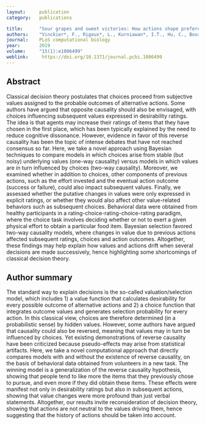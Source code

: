 ```yaml
---
layout:     publication
category:   publications

title:      "Sour grapes and sweet victories: How actions shape preferences"
authors:    "Vinckier*, F., Rigoux*, L., Kurniawan*, I.T., Hu, C., Bourgeois-Gironde, S., Daunizeau, J., Pessiglione, M."
journal:	PLoS computational biology
year:       2019
volume:     "15(1):e1006499"
weblink:     https://doi.org/10.1371/journal.pcbi.1006499
---
```


## Abstract

Classical decision theory postulates that choices proceed from subjective values assigned to the probable outcomes of alternative actions. Some authors have argued that opposite causality should also be envisaged, with choices influencing subsequent values expressed in desirability ratings. The idea is that agents may increase their ratings of items that they have chosen in the first place, which has been typically explained by the need to reduce cognitive dissonance. However, evidence in favor of this reverse causality has been the topic of intense debates that have not reached consensus so far. Here, we take a novel approach using Bayesian techniques to compare models in which choices arise from stable (but noisy) underlying values (one-way causality) versus models in which values are in turn influenced by choices (two-way causality). Moreover, we examined whether in addition to choices, other components of previous actions, such as the effort invested and the eventual action outcome (success or failure), could also impact subsequent values. Finally, we assessed whether the putative changes in values were only expressed in explicit ratings, or whether they would also affect other value-related behaviors such as subsequent choices. Behavioral data were obtained from healthy participants in a rating-choice-rating-choice-rating paradigm, where the choice task involves deciding whether or not to exert a given physical effort to obtain a particular food item. Bayesian selection favored two-way causality models, where changes in value due to previous actions affected subsequent ratings, choices and action outcomes. Altogether, these findings may help explain how values and actions drift when several decisions are made successively, hence highlighting some shortcomings of classical decision theory.

## Author summary

The standard way to explain decisions is the so-called valuation/selection model, which includes 1) a value function that calculates desirability for every possible outcome of alternative actions and 2) a choice function that integrates outcome values and generates selection probability for every action. In this classical view, choices are therefore determined (in a probabilistic sense) by hidden values. However, some authors have argued that causality could also be reversed, meaning that values may in turn be influenced by choices. Yet existing demonstrations of reverse causality have been criticized because pseudo-effects may arise from statistical artifacts. Here, we take a novel computational approach that directly compares models with and without the existence of reverse causality, on the basis of behavioral data obtained from volunteers in a new task. The winning model is a generalization of the reverse causality hypothesis, showing that people tend to like more the items that they previously chose to pursue, and even more if they did obtain these items. These effects were manifest not only in desirability ratings but also in subsequent actions, showing that value changes were more profound than just verbal statements. Altogether, our results invite reconsideration of decision theory, showing that actions are not neutral to the values driving them, hence suggesting that the history of actions should be taken into account.


